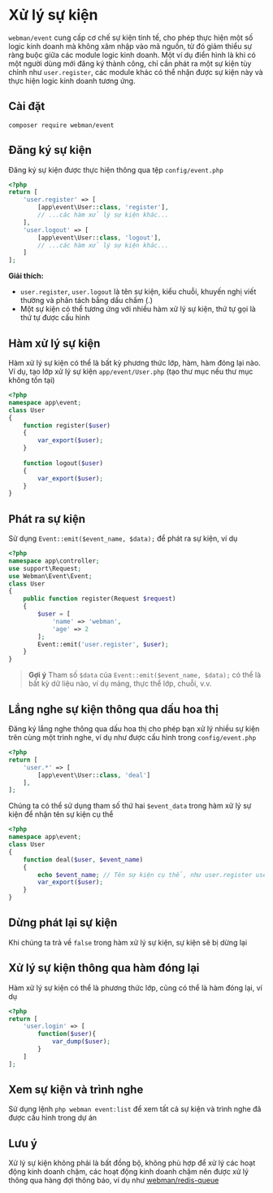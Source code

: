 # Xử lý sự kiện

`webman/event` cung cấp cơ chế sự kiện tinh tế, cho phép thực hiện một số logic kinh doanh mà không xâm nhập vào mã nguồn, từ đó giảm thiểu sự ràng buộc giữa các module logic kinh doanh. Một ví dụ điển hình là khi có một người dùng mới đăng ký thành công, chỉ cần phát ra một sự kiện tùy chỉnh như `user.register`, các module khác có thể nhận được sự kiện này và thực hiện logic kinh doanh tương ứng.

## Cài đặt
`composer require webman/event`

## Đăng ký sự kiện
Đăng ký sự kiện được thực hiện thông qua tệp `config/event.php`
```php
<?php
return [
    'user.register' => [
        [app\event\User::class, 'register'],
        // ...các hàm xử lý sự kiện khác...
    ],
    'user.logout' => [
        [app\event\User::class, 'logout'],
        // ...các hàm xử lý sự kiện khác...
    ]
];
```
**Giải thích:**
- `user.register`, `user.logout` là tên sự kiện, kiểu chuỗi, khuyến nghị viết thường và phân tách bằng dấu chấm (.)
- Một sự kiện có thể tương ứng với nhiều hàm xử lý sự kiện, thứ tự gọi là thứ tự được cấu hình

## Hàm xử lý sự kiện
Hàm xử lý sự kiện có thể là bất kỳ phương thức lớp, hàm, hàm đóng lại nào.
Ví dụ, tạo lớp xử lý sự kiện `app/event/User.php` (tạo thư mục nếu thư mục không tồn tại)
```php
<?php
namespace app\event;
class User
{
    function register($user)
    {
        var_export($user);
    }
 
    function logout($user)
    {
        var_export($user);
    }
}
```

## Phát ra sự kiện
Sử dụng `Event::emit($event_name, $data);` để phát ra sự kiện, ví dụ
```php
<?php
namespace app\controller;
use support\Request;
use Webman\Event\Event;
class User
{
    public function register(Request $request)
    {
        $user = [
            'name' => 'webman',
            'age' => 2
        ];
        Event::emit('user.register', $user);
    }
}
```

> **Gợi ý**
> Tham số `$data` của `Event::emit($event_name, $data);` có thể là bất kỳ dữ liệu nào, ví dụ mảng, thực thể lớp, chuỗi, v.v.

## Lắng nghe sự kiện thông qua dấu hoa thị
Đăng ký lắng nghe thông qua dấu hoa thị cho phép bạn xử lý nhiều sự kiện trên cùng một trình nghe, ví dụ như được cấu hình trong `config/event.php`
```php
<?php
return [
    'user.*' => [
        [app\event\User::class, 'deal']
    ],
];
```
Chúng ta có thể sử dụng tham số thứ hai `$event_data` trong hàm xử lý sự kiện để nhận tên sự kiện cụ thể
```php
<?php
namespace app\event;
class User
{
    function deal($user, $event_name)
    {
        echo $event_name; // Tên sự kiện cụ thể, như user.register user.logout, v.v.
        var_export($user);
    }
}
```

## Dừng phát lại sự kiện
Khi chúng ta trả về `false` trong hàm xử lý sự kiện, sự kiện sẽ bị dừng lại

## Xử lý sự kiện thông qua hàm đóng lại
Hàm xử lý sự kiện có thể là phương thức lớp, cũng có thể là hàm đóng lại, ví dụ
```php
<?php
return [
    'user.login' => [
        function($user){
            var_dump($user);
        }
    ]
];
```

## Xem sự kiện và trình nghe
Sử dụng lệnh `php webman event:list` để xem tất cả sự kiện và trình nghe đã được cấu hình trong dự án

## Lưu ý
Xử lý sự kiện không phải là bất đồng bộ, không phù hợp để xử lý các hoạt động kinh doanh chậm, các hoạt động kinh doanh chậm nên được xử lý thông qua hàng đợi thông báo, ví dụ như [webman/redis-queue](https://www.workerman.net/plugin/12)
